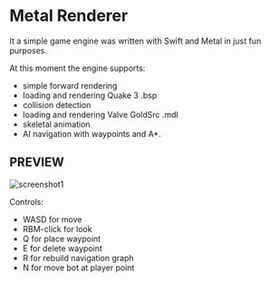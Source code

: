 #  Metal Renderer

It a simple game engine was written with Swift and Metal in just fun purposes.

At this moment the engine supports:
- simple forward rendering
- loading and rendering Quake 3 .bsp
- collision detection
- loading and rendering Valve GoldSrc .mdl
- skeletal animation
- AI navigation with waypoints and A\*\.

## PREVIEW
![screenshot1](https://user-images.githubusercontent.com/14359330/225053180-c1c86aca-26ac-47ae-b022-b59a4a46c767.png)

Controls:
- WASD for move
- RBM-click for look
- Q for place waypoint
- E for delete waypoint
- R for rebuild navigation graph
- N for move bot at player point
